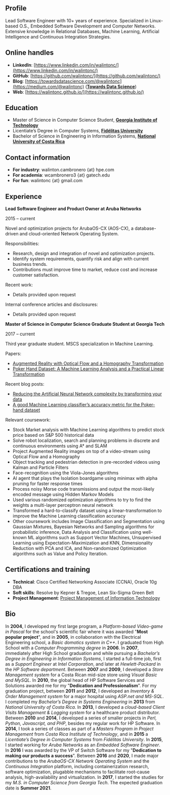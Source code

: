 ## Profile
Lead Software Engineer with 10+ years of experience. Specialized in Linux-based O.S., Embedded Software Development and Computer Networks. Extensive knowledge in Relational Databases, Machine Learning, Artificial Intelligence and Continuous Integration Strategies.

## Online handles
- **LinkedIn**: [https://www.linkedin.com/in/walintonc/](https://www.linkedin.com/in/walintonc/)
- **GitHub**: [https://github.com/walintonc/](https://github.com/walintonc/)
- **Blog**: [https://towardsdatascience.com/@walintonc](https://medium.com/@walintonc) (**[Towards Data Science](https://towardsdatascience.com/)**)
- **Web**: [https://walintonc.github.io/](https://walintonc.github.io/)

## Education
- Master of Science in Computer Science Student, [**Georgia Institute of Technology**](https://www.cc.gatech.edu/future/masters/mscs)
- Licentiate’s Degree in Computer Systems, [**Fidélitas University**](https://ufidelitas.ac.cr/office-of-global-strategies/)
- Bachelor of Science in Engineering in Information Systems, [**National University of Costa Rica**](https://en.wikipedia.org/wiki/National_University_of_Costa_Rica)

## Contact information
- **For industry**: walinton.cambronero {at} hpe.com
- **For academia**: wcambronero3 {at} gatech.edu
- **For fun**:      walintonc {at} gmail.com


## Experience
**Lead Software Engineer and Product Owner at Aruba Networks**

2015 – current

Novel and optimization projects for ArubaOS-CX (AOS-CX), a database-driven and cloud-oriented Network Operating System.

Responsibilities:
- Research, design and integration of novel and optimization projects.
- Identify system requirements, quantify risk and align with current business trends.
- Contributions must improve time to market, reduce cost and increase customer satisfaction.

Recent work:
- Details provided upon request

Internal conference articles and disclosures:
- Details provided upon request

**Master of Science in Computer Science Graduate Student at Georgia Tech**

2017 – current

Third year graduate student. MSCS specialization in Machine Learning.

Papers:
- [Augmented Reality with Optical Flow and a Homography Transformation][paper-cv-augmented-reality]
- [Poker Hand Dataset: A Machine Learning Analysis and a Practical Linear Transformation][paper-ml-poker-hand]

Recent blog posts:
- [Reducing the Artificial Neural Network complexity by transforming your data][blog-ml-pokerhand-transformation]
- [A good Machine Learning classifier’s accuracy metric for the Poker-hand dataset][blog-ml-pokerhand-metric]

Relevant coursework:
- Stock Market analysis with Machine Learning algorithms to predict stock price based on S&P 500 historical data
- Solve robot localization, search and planning problems in discrete and continuous environments using A* and SLAM
- Project Augmented Reality images on top of a video-stream using Optical Flow and a Homography
- Object tracking and pedestrian detection in pre-recorded videos using Kalman and Particle Filters
- Face-recognition using the Viola-Jones algorithms
- AI agent that plays the Isolation  boardgame using minimax with alpha pruning for faster response times
- Process noisy Morse code transmissions and output the most-likely encoded message using Hidden Markov Models
- Used various randomized optimization algorithms to try to find the weights a multi-layer perceptron neural network
- Transformed a hard-to-classify dataset using a linear-transformation to improve the Machine Learning classification accuracy
- Other coursework includes Image Classification and Segmentation using Gaussian Mixtures, Bayesian Networks and Sampling algorithms for probabilistic inference, Data Analysis and Classification using well-known ML algorithms such as Support Vector Machines, Unsupervised Learning using Expectation-Maximization and KNN, Dimensionality Reduction with PCA and ICA, and Non-randomized Optimization algorithms such as Value and Policy Iteration.

## Certifications and training
- **Technical**: Cisco Certified Networking Associate (CCNA), Oracle 10g DBA
- **Soft skills**: Resolve by Kepner & Tregoe, Lean Six-Sigma Green Belt
- **Project Management**: [Project Management of Information Technology](https://www.tec.ac.cr/programas-academicos/maestria-gerencia-proyectos)

## Bio
In **2004**, I developed my first large program, a *Platform-based Video-game in Pascal* for the school's scientific fair where it was awarded  "**Most popular project**", and in **2005**, in collaboration with the Electrical Engineering school, a *Basic domotics system in C++*. I graduated from High School with a *Computer Programming degree* in **2006**. In **2007**, immediately after High School graduation and while pursuing a *Bachelor’s Degree in Engineering in Information Systems*, I started a full-time job, first as a *Support Engineer* at *Intel Corporation*, and later at *Hewlett-Packard* in the *HP Software department*. Between **2007** and **2009**, I developed a *Store Management system* for a Costa Rican mid-size store using *Visual Basic and MySQL*. In **2010**, the global head of HP Software Services and Solutions awarded me for my "**Dedication and Professionalism**". For my graduation project, between **2011** and **2012**, I developed an *Inventory & Order Management system* for a major hospital using *ASP.net and MS-SQL*. I completed my *Bachelor’s Degree in Systems Engineering* in **2013** from *National University of Costa Rica*.  In **2013**, I developed a *cloud-based Client Visits Management & Logging system* for a healthcare product distributor. Between **2010** and **2014**, I developed a series of smaller projects in *Perl, Python, Javascript, and PHP*, besides my regular work for HP Software. In **2014**, I took a series of classes as part of a *Masters Program in Project Management* from *Costa Rica Institute of Technology*, and in **2015** a *Licentiate’s Degree in Computer Systems* from *Fidélitas University*. In **2015**, I started working for *Aruba Networks* as an *Embedded Software Engineer*. In **2016** I was awarded by the VP of Switch Software for my "**Dedication to making our products a success**". Between **2016** and **2020**, I made major contributions to the *ArubaOS-CX Network Operating System* and the *Continuous Integration* platform, including containerization research, software optimization, plugabble mechanisms to facilitate root-cause analysis, high-availability and virtualization. In **2017**, I started the studies for my *M.S. in Computer Science from Georgia Tech*. The expected graduation date is **Summer 2021**.

<!-- Links -->

[paper-ml-poker-hand]: papers/ml_pokerhand.pdf
[paper-cv-augmented-reality]: papers/cv_augmented_reality.pdf
[blog-ml-pokerhand-metric]: https://towardsdatascience.com/a-good-machine-learning-classifiers-accuracy-metric-for-the-poker-hand-dataset-44cc3456b66d
[blog-ml-pokerhand-transformation]: https://towardsdatascience.com/reducing-the-artificial-neural-network-complexity-by-transforming-your-data-37ff50d94562
